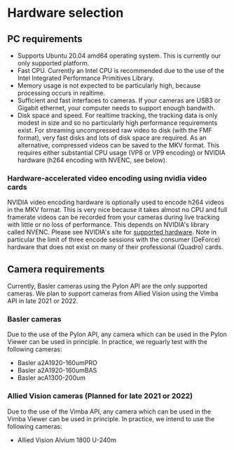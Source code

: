 # Hardware selection

## PC requirements

* Supports Ubuntu 20.04 amd64 operating system. This is currently our only
  supported platform.
* Fast CPU. Currently an Intel CPU is recommended due to the use of the Intel
  Integrated Performance Primitives Library.
* Memory usage is not expected to be particularly high, because processing
  occurs in realtime.
* Sufficient and fast interfaces to cameras. If your cameras are USB3 or Gigabit
  ethernet, your computer needs to support enough bandwith.
* Disk space and speed. For realtime tracking, the tracking data is only modest
  in size and so no particularly high performance requirements exist. For
  streaming uncompressed raw video to disk (with the FMF format), very fast
  disks and lots of disk space are required. As an alternative, compressed
  videos can be saved to the MKV format. This requires either substantial CPU
  usage (VP8 or VP9 encoding) or NVIDIA hardware (h264 encoding with NVENC, see below).

### Hardware-accelerated video encoding using nvidia video cards

NVIDIA video encoding hardware is optionally used to encode h264 videos in the
MKV format. This is very nice because it takes almost no CPU and full framerate
videos can be recorded from your cameras during live tracking with little or no
loss of performance. This depends on NVIDIA's library called NVENC. Please see
NVIDIA's site for [supported
hardware](https://developer.nvidia.com/video-encode-and-decode-gpu-support-matrix-new).
Note in particular the limit of three encode sessions with the consumer
(GeForce) hardware that does not exist on many of their professional (Quadro)
cards.

## Camera requirements

Currently, Basler cameras using the Pylon API are the only supported cameras. We
plan to support cameras from Allied Vision using the Vimba API in late 2021 or 2022.

### Basler cameras

Due to the use of the Pylon API, any camera which can be used in the Pylon
Viewer can be used in principle. In practice, we reguarly test with the
following cameras:

* Basler a2A1920-160umPRO
* Basler a2A1920-160umBAS
* Basler acA1300-200um

### Allied Vision cameras (Planned for late 2021 or 2022)

Due to the use of the Vimba API, any camera which can be used in the Vimba
Viewer can be used in principle. In practice, we intend to use the following
cameras:

* Allied Vision Alvium 1800 U-240m
